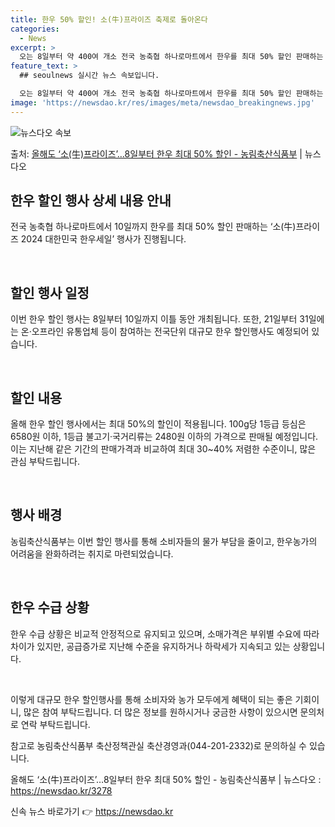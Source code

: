 ```yaml
---
title: 한우 50% 할인! 소(牛)프라이즈 축제로 돌아온다
categories:
  - News
excerpt: >
  오는 8일부터 약 400여 개소 전국 농축협 하나로마트에서 한우를 최대 50% 할인 판매하는 소(牛)프라이즈…
feature_text: >
  ## seoulnews 실시간 뉴스 속보입니다.

  오는 8일부터 약 400여 개소 전국 농축협 하나로마트에서 한우를 최대 50% 할인 판매하는 소(牛)프라이즈…
image: 'https://newsdao.kr/res/images/meta/newsdao_breakingnews.jpg'
---
```


![뉴스다오 속보](https://newsdao.kr/res/images/meta/newsdao_breakingnews.jpg)

<p>출처: <a href="https://newsdao.kr/3278" rel="dofollow">올해도 ‘소(牛)프라이즈’…8일부터 한우 최대 50% 할인 - 농림축산식품부</a> | 뉴스다오</p>

<h2 data-ke-size="size26">한우 할인 행사 상세 내용 안내</h2>
전국 농축협 하나로마트에서 10일까지 한우를 최대 50% 할인 판매하는 ‘소(牛)프라이즈 2024 대한민국 한우세일’ 행사가 진행됩니다.

<p data-ke-size="size16">&nbsp;</p>

<h2 data-ke-size="size24">할인 행사 일정</h2>
이번 한우 할인 행사는 8일부터 10일까지 이틀 동안 개최됩니다. 또한, 21일부터 31일에는 온·오프라인 유통업체 등이 참여하는 전국단위 대규모 한우 할인행사도 예정되어 있습니다.

<p data-ke-size="size16">&nbsp;</p>

<h2 data-ke-size="size24">할인 내용</h2>
올해 한우 할인 행사에서는 최대 50%의 할인이 적용됩니다. 100g당 1등급 등심은 6580원 이하, 1등급 불고기·국거리류는 2480원 이하의 가격으로 판매될 예정입니다. 이는 지난해 같은 기간의 판매가격과 비교하여 최대 30~40% 저렴한 수준이니, 많은 관심 부탁드립니다.

<p data-ke-size="size16">&nbsp;</p>

<h2 data-ke-size="size24">행사 배경</h2>
농림축산식품부는 이번 할인 행사를 통해 소비자들의 물가 부담을 줄이고, 한우농가의 어려움을 완화하려는 취지로 마련되었습니다.

<p data-ke-size="size16">&nbsp;</p>

<h2 data-ke-size="size24">한우 수급 상황</h2>
한우 수급 상황은 비교적 안정적으로 유지되고 있으며, 소매가격은 부위별 수요에 따라 차이가 있지만, 공급증가로 지난해 수준을 유지하거나 하락세가 지속되고 있는 상황입니다.

<p data-ke-size="size16">&nbsp;</p>

이렇게 대규모 한우 할인행사를 통해 소비자와 농가 모두에게 혜택이 되는 좋은 기회이니, 많은 참여 부탁드립니다. 더 많은 정보를 원하시거나 궁금한 사항이 있으시면 문의처로 연락 부탁드립니다.

참고로 농림축산식품부 축산정책관실 축산경영과(044-201-2332)로 문의하실 수 있습니다.

올해도 ‘소(牛)프라이즈’…8일부터 한우 최대 50% 할인 - 농림축산식품부 | 뉴스다오 : https://newsdao.kr/3278 

신속 뉴스 바로가기 👉 <a href="https://newsdao.kr" rel="dofollow">https://newsdao.kr</a>


